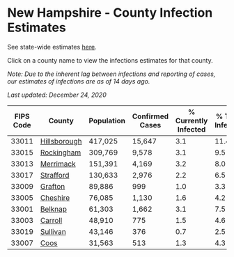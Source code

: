 # New Hampshire - County Infection Estimates

See state-wide estimates [here](/infections/us-nh).

Click on a county name to view the infections estimates for that county.

*Note: Due to the inherent lag between infections and reporting of cases, our estimates of infections are as of 14 days ago.*

*Last updated: December 24, 2020*

|   FIPS Code |                       County |   Population |   Confirmed Cases |   % Currently Infected |   % Total Infected |
|-------------|------------------------------|--------------|-------------------|------------------------|--------------------|
|       33011 | [Hillsborough](hillsborough) |      417,025 |            15,647 |                    3.1 |               11.4 |
|       33015 |     [Rockingham](rockingham) |      309,769 |             9,578 |                    3.1 |                9.5 |
|       33013 |       [Merrimack](merrimack) |      151,391 |             4,169 |                    3.2 |                8.0 |
|       33017 |       [Strafford](strafford) |      130,633 |             2,976 |                    2.2 |                6.5 |
|       33009 |           [Grafton](grafton) |       89,886 |               999 |                    1.0 |                3.3 |
|       33005 |         [Cheshire](cheshire) |       76,085 |             1,130 |                    1.6 |                4.2 |
|       33001 |           [Belknap](belknap) |       61,303 |             1,662 |                    3.1 |                7.5 |
|       33003 |           [Carroll](carroll) |       48,910 |               775 |                    1.5 |                4.6 |
|       33019 |         [Sullivan](sullivan) |       43,146 |               376 |                    0.7 |                2.5 |
|       33007 |                 [Coos](coos) |       31,563 |               513 |                    1.3 |                4.3 |
